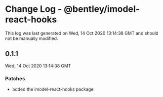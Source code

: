 # Change Log - @bentley/imodel-react-hooks

This log was last generated on Wed, 14 Oct 2020 13:14:38 GMT and should not be manually modified.

## 0.1.1
Wed, 14 Oct 2020 13:14:38 GMT

### Patches

- added the imodel-react-hooks package

